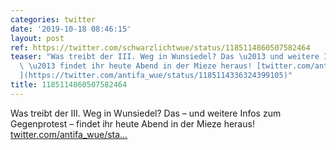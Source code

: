 ```yaml
---
categories: twitter
date: '2019-10-18 08:46:15'
layout: post
ref: https://twitter.com/schwarzlichtwue/status/1185114860507582464
teaser: "Was treibt der III. Weg in Wunsiedel? Das \u2013 und weitere Infos zum Gegenprotest\
  \ \u2013 findet ihr heute Abend in der Mieze heraus! [twitter.com/antifa_wue/sta\u2026\
  ](https://twitter.com/antifa_wue/status/1185114336324399105)"
title: 1185114860507582464
---
```

Was treibt der III. Weg in Wunsiedel? Das – und weitere Infos zum Gegenprotest – findet ihr heute Abend in der Mieze heraus! [twitter.com/antifa_wue/sta…](https://twitter.com/antifa_wue/status/1185114336324399105)